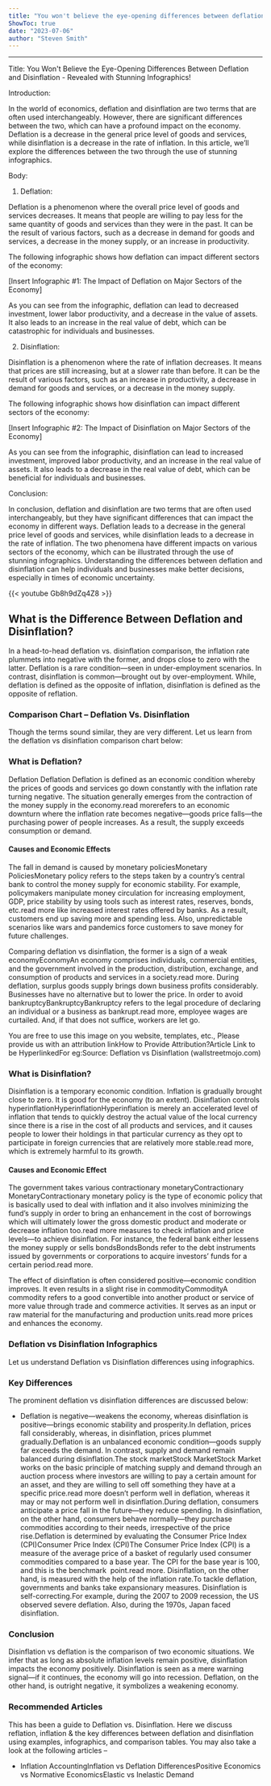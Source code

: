 ```yaml
---
title: "You won't believe the eye-opening differences between deflation and disinflation - revealed with stunning infographics!"
ShowToc: true 
date: "2023-07-06"
author: "Steven Smith"
---
```

*****
Title: You Won't Believe the Eye-Opening Differences Between Deflation and Disinflation - Revealed with Stunning Infographics!

Introduction:

In the world of economics, deflation and disinflation are two terms that are often used interchangeably. However, there are significant differences between the two, which can have a profound impact on the economy. Deflation is a decrease in the general price level of goods and services, while disinflation is a decrease in the rate of inflation. In this article, we’ll explore the differences between the two through the use of stunning infographics.

Body:

1. Deflation:

Deflation is a phenomenon where the overall price level of goods and services decreases. It means that people are willing to pay less for the same quantity of goods and services than they were in the past. It can be the result of various factors, such as a decrease in demand for goods and services, a decrease in the money supply, or an increase in productivity.

The following infographic shows how deflation can impact different sectors of the economy:

[Insert Infographic #1: The Impact of Deflation on Major Sectors of the Economy]

As you can see from the infographic, deflation can lead to decreased investment, lower labor productivity, and a decrease in the value of assets. It also leads to an increase in the real value of debt, which can be catastrophic for individuals and businesses.

2. Disinflation:

Disinflation is a phenomenon where the rate of inflation decreases. It means that prices are still increasing, but at a slower rate than before. It can be the result of various factors, such as an increase in productivity, a decrease in demand for goods and services, or a decrease in the money supply.

The following infographic shows how disinflation can impact different sectors of the economy:

[Insert Infographic #2: The Impact of Disinflation on Major Sectors of the Economy]

As you can see from the infographic, disinflation can lead to increased investment, improved labor productivity, and an increase in the real value of assets. It also leads to a decrease in the real value of debt, which can be beneficial for individuals and businesses.

Conclusion:

In conclusion, deflation and disinflation are two terms that are often used interchangeably, but they have significant differences that can impact the economy in different ways. Deflation leads to a decrease in the general price level of goods and services, while disinflation leads to a decrease in the rate of inflation. The two phenomena have different impacts on various sectors of the economy, which can be illustrated through the use of stunning infographics. Understanding the differences between deflation and disinflation can help individuals and businesses make better decisions, especially in times of economic uncertainty.

{{< youtube Gb8h9dZq4Z8 >}} 



## What is the Difference Between Deflation and Disinflation?
 
In a head-to-head deflation vs. disinflation comparison, the inflation rate plummets into negative with the former, and drops close to zero with the latter. Deflation is a rare condition—seen in under-employment scenarios. In contrast, disinflation is common—brought out by over-employment. While, deflation is defined as the opposite of inflation, disinflation is defined as the opposite of reflation.
 
### Comparison Chart – Deflation Vs. Disinflation
 
Though the terms sound similar, they are very different. Let us learn from the deflation vs disinflation comparison chart below:
 
### What is Deflation?
 
Deflation Deflation Deflation is defined as an economic condition whereby the prices of goods and services go down constantly with the inflation rate turning negative. The situation generally emerges from the contraction of the money supply in the economy.read morerefers to an economic downturn where the inflation rate becomes negative—goods price falls—the purchasing power of people increases. As a result, the supply exceeds consumption or demand.
 
#### Causes and Economic Effects
 
The fall in demand is caused by monetary policiesMonetary PoliciesMonetary policy refers to the steps taken by a country’s central bank to control the money supply for economic stability. For example, policymakers manipulate money circulation for increasing employment, GDP, price stability by using tools such as interest rates, reserves, bonds, etc.read more like increased interest rates offered by banks. As a result, customers end up saving more and spending less. Also, unpredictable scenarios like wars and pandemics force customers to save money for future challenges.
 
Comparing deflation vs disinflation, the former is a sign of a weak economyEconomyAn economy comprises individuals, commercial entities, and the government involved in the production, distribution, exchange, and consumption of products and services in a society.read more. During deflation, surplus goods supply brings down business profits considerably. Businesses have no alternative but to lower the price. In order to avoid bankruptcyBankruptcyBankruptcy refers to the legal procedure of declaring an individual or a business as bankrupt.read more, employee wages are curtailed. And, if that does not suffice, workers are let go.
 
 You are free to use this image on you website, templates, etc.,  Please provide us with an attribution linkHow to Provide Attribution?Article Link to be HyperlinkedFor eg:Source: Deflation vs Disinflation (wallstreetmojo.com) 
 
### What is Disinflation?
 
Disinflation is a temporary economic condition. Inflation is gradually brought close to zero. It is good for the economy (to an extent). Disinflation controls hyperinflationHyperinflationHyperinflation is merely an accelerated level of inflation that tends to quickly destroy the actual value of the local currency since there is a rise in the cost of all products and services, and it causes people to lower their holdings in that particular currency as they opt to participate in foreign currencies that are relatively more stable.read more, which is extremely harmful to its growth.
 
#### Causes and Economic Effect
 
The government takes various contractionary monetaryContractionary MonetaryContractionary monetary policy is the type of economic policy that is basically used to deal with inflation and it also involves minimizing the fund’s supply in order to bring an enhancement in the cost of borrowings which will ultimately lower the gross domestic product and moderate or decrease inflation too.read more measures to check inflation and price levels—to achieve disinflation. For instance, the federal bank either lessens the money supply or sells bondsBondsBonds refer to the debt instruments issued by governments or corporations to acquire investors’ funds for a certain period.read more.
 
The effect of disinflation is often considered positive—economic condition improves. It even results in a slight rise in commodityCommodityA commodity refers to a good convertible into another product or service of more value through trade and commerce activities. It serves as an input or raw material for the manufacturing and production units.read more prices and enhances the economy.
 
### Deflation vs Disinflation Infographics
 
Let us understand Deflation vs Disinflation differences using infographics.
 
### Key Differences
 
The prominent deflation vs disinflation differences are discussed below:
 
- Deflation is negative—weakens the economy, whereas disinflation is positive—brings economic stability and prosperity.In deflation, prices fall considerably, whereas, in disinflation, prices plummet gradually.Deflation is an unbalanced economic condition—goods supply far exceeds the demand. In contrast, supply and demand remain balanced during disinflation.The stock marketStock MarketStock Market works on the basic principle of matching supply and demand through an auction process where investors are willing to pay a certain amount for an asset, and they are willing to sell off something they have at a specific price.read more doesn’t perform well in deflation, whereas it may or may not perform well in disinflation.During deflation, consumers anticipate a price fall in the future—they reduce spending. In disinflation, on the other hand, consumers behave normally—they purchase commodities according to their needs, irrespective of the price rise.Deflation is determined by evaluating the Consumer Price Index (CPI)Consumer Price Index (CPI)The Consumer Price Index (CPI) is a measure of the average price of a basket of regularly used consumer commodities compared to a base year. The CPI for the base year is 100, and this is the benchmark  point.read more. Disinflation, on the other hand, is measured with the help of the inflation rate.To tackle deflation, governments and banks take expansionary measures. Disinflation is self-correcting.For example, during the 2007 to 2009 recession, the US observed severe deflation. Also, during the 1970s, Japan faced disinflation.

 
### Conclusion
 
Disinflation vs deflation is the comparison of two economic situations. We infer that as long as absolute inflation levels remain positive, disinflation impacts the economy positively. Disinflation is seen as a mere warning signal—if it continues, the economy will go into recession. Deflation, on the other hand, is outright negative, it symbolizes a weakening economy.
 
### Recommended Articles
 
This has been a guide to Deflation vs. Disinflation. Here we discuss reflation, inflation & the key differences between deflation and disinflation using examples, infographics, and comparison tables. You may also take a look at the following articles –
 
- Inflation AccountingInflation vs Deflation DifferencesPositive Economics vs Normative EconomicsElastic vs Inelastic Demand




